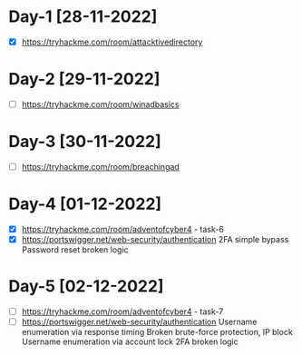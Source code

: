 # Day-1 [28-11-2022]

- [x] https://tryhackme.com/room/attacktivedirectory 

# Day-2 [29-11-2022]

- [ ] https://tryhackme.com/room/winadbasics

# Day-3 [30-11-2022]

- [ ] https://tryhackme.com/room/breachingad

# Day-4 [01-12-2022]

- [x]  https://tryhackme.com/room/adventofcyber4 - task-6
- [x]  https://portswigger.net/web-security/authentication
       2FA simple bypass
       Password reset broken logic
       
# Day-5 [02-12-2022]

- [ ]  https://tryhackme.com/room/adventofcyber4 - task-7
- [ ]  https://portswigger.net/web-security/authentication
       Username enumeration via response timing
       Broken brute-force protection, IP block
       Username enumeration via account lock
       2FA broken logic
